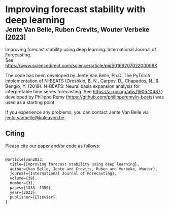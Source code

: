 # Improving forecast stability with deep learning</br><sub><sub>Jente Van Belle, Ruben Crevits, Wouter Verbeke [[2023]](https://doi.org/10.1016/j.ijforecast.2022.06.007)</sub></sub>
Improving forecast stability using deep learning. International Journal of Forecasting.\
See https://www.sciencedirect.com/science/article/pii/S016920702200098X.

The code has been developed by Jente Van Belle, Ph.D.
The PyTorch implementation of N-BEATS (Oreshkin, B. N., Carpov, D., Chapados, N., & Bengio, Y. (2019). N-BEATS: Neural basis expansion analysis for interpretable time series forecasting. See https://arxiv.org/abs/1905.10437.) developed by Philippe Remy (https://github.com/philipperemy/n-beats) was used as a starting point.

If you experience any problems, you can contact Jente Van Belle via jente.vanbelle@kuleuven.be.

## Citing
Please cite our paper and/or code as follows:


```tex

@article{van2023,
  title={Improving forecast stability using deep learning},
  author={Van Belle, Jente and Crevits, Ruben and Verbeke, Wouter},
  journal={International Journal of Forecasting},
  volume={39},
  number={3},
  pages={1333--1350},
  year={2023},
  publisher={Elsevier}
}


```